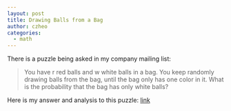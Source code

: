 ```yaml
---
layout: post
title: Drawing Balls from a Bag
author: czheo
categories:
  - math
---
```


There is a puzzle being asked in my company mailing list:

> You have r red balls and w white balls in a bag.
> You keep randomly drawing balls from the bag, until the bag only has one color in it.
> What is the probability that the bag has only white balls?

Here is my answer and analysis to this puzzle: [link](https://www.dropbox.com/s/lflykpdb1rvlzd3/ZYC005.pdf)

